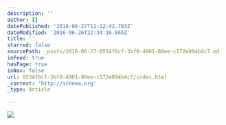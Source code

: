 ```yaml
---
description: ''
author: []
datePublished: '2016-06-27T11:12:42.703Z'
dateModified: '2016-06-26T22:34:16.865Z'
title: ''
starred: false
sourcePath: _posts/2016-06-27-0534f8cf-3bf0-4901-80ee-c172e894b4c7.md
inFeed: true
hasPage: true
inNav: false
url: 0534f8cf-3bf0-4901-80ee-c172e894b4c7/index.html
_context: 'http://schema.org'
_type: Article

---
```

![](https://the-grid-user-content.s3-us-west-2.amazonaws.com/9ed2a327-ea90-4792-be48-db7f3f4f0bb0.jpg)